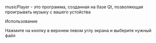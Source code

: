 musicPlayer - это программа, созданная на базе Qt, позволяющая проигрывать музыку с вашего устойства

Использование

Нажмите на кнопку в верхнем левом углу экрана и выберите нужный файл
